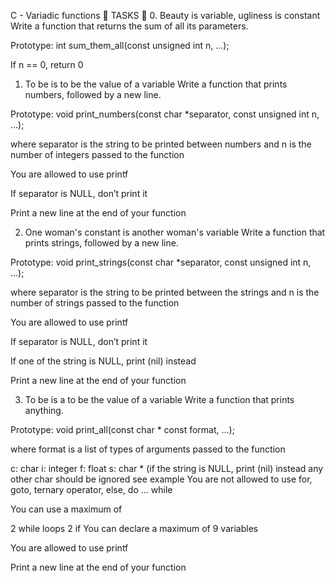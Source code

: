 C - Variadic functions 📁
TASKS 📃
0. Beauty is variable, ugliness is constant
Write a function that returns the sum of all its parameters.

Prototype: int sum_them_all(const unsigned int n, ...);

If n == 0, return 0

1. To be is to be the value of a variable
Write a function that prints numbers, followed by a new line.

Prototype: void print_numbers(const char *separator, const unsigned int n, ...);

where separator is the string to be printed between numbers and n is the number of integers passed to the function

You are allowed to use printf

If separator is NULL, don’t print it

Print a new line at the end of your function

2. One woman's constant is another woman's variable
Write a function that prints strings, followed by a new line.

Prototype: void print_strings(const char *separator, const unsigned int n, ...);

where separator is the string to be printed between the strings and n is the number of strings passed to the function

You are allowed to use printf

If separator is NULL, don’t print it

If one of the string is NULL, print (nil) instead

Print a new line at the end of your function

3. To be is a to be the value of a variable
Write a function that prints anything.

Prototype: void print_all(const char * const format, ...);

where format is a list of types of arguments passed to the function

c: char
i: integer
f: float
s: char * (if the string is NULL, print (nil) instead
any other char should be ignored
see example
You are not allowed to use for, goto, ternary operator, else, do ... while

You can use a maximum of

2 while loops
2 if
You can declare a maximum of 9 variables

You are allowed to use printf

Print a new line at the end of your function



